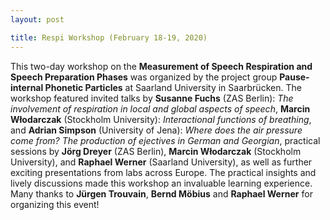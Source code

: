 ```yaml
---
layout: post

title: Respi Workshop (February 18-19, 2020)
---
```


This two-day workshop on the <b>Measurement of Speech Respiration and Speech Preparation Phases</b> was organized 
by the project group <b>Pause-internal Phonetic Particles</b> at Saarland University in Saarbrücken.
The workshop featured invited talks by <b>Susanne Fuchs</b> (ZAS Berlin): 
<i>The involvement of respiration in local and global aspects of speech</i>,
<b>Marcin Włodarczak</b> (Stockholm University): <i>Interactional functions of breathing</i>, and <b>Adrian Simpson</b> (University of Jena): 
<i>Where does the air pressure come from? The production of ejectives in German and Georgian</i>,
practical sessions by <b>Jörg Dreyer</b> (ZAS Berlin), <b>Marcin Włodarczak</b> (Stockholm University), and 
<b>Raphael Werner</b> (Saarland University), as well as further exciting presentations from labs across Europe.
The practical insights and lively discussions made this workshop an invaluable learning experience.
Many thanks to <b>Jürgen Trouvain</b>, <b>Bernd Möbius</b> and <b>Raphael Werner</b> for organizing this event!
